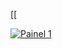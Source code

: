 [[<div class='tableauPlaceholder' id='viz1730342416194' style='position: relative'><noscript><a href='#'><img alt='Painel 1 ' src='https:&#47;&#47;public.tableau.com&#47;static&#47;images&#47;Ex&#47;Exercicio_3_17303100897160&#47;Painel1&#47;1_rss.png' style='border: none' /></a></noscript><object class='tableauViz'  style='display:none;'><param name='host_url' value='https%3A%2F%2Fpublic.tableau.com%2F' /> <param name='embed_code_version' value='3' /> <param name='site_root' value='' /><param name='name' value='Exercicio_3_17303100897160&#47;Painel1' /><param name='tabs' value='no' /><param name='toolbar' value='yes' /><param name='static_image' value='https:&#47;&#47;public.tableau.com&#47;static&#47;images&#47;Ex&#47;Exercicio_3_17303100897160&#47;Painel1&#47;1.png' /> <param name='animate_transition' value='yes' /><param name='display_static_image' value='yes' /><param name='display_spinner' value='yes' /><param name='display_overlay' value='yes' /><param name='display_count' value='yes' /><param name='language' value='pt-BR' /></object></div>            
